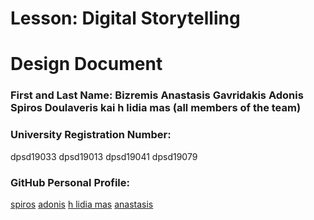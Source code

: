 # Lesson: Digital Storytelling
# Design Document
### First and Last Name: Bizremis Anastasis Gavridakis Adonis Spiros Doulaveris kai h lidia mas (all members of the team)
### University Registration Number: 
dpsd19033
dpsd19013 
dpsd19041 
dpsd19079
### GitHub Personal Profile: 
[spiros](https://github.com/sdoulaveris)
[adonis](https://github.com/tonygavridakis) 
[h lidia mas](https://github.com/lydiaznt)
[anastasis](https://github.com/BizremisA)
